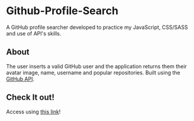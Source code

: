 # Github-Profile-Search
A GitHub profile searcher developed to practice my JavaScript, CSS/SASS and use of API's skills.

## About
The user inserts a valid GitHub user and the application returns them their avatar image, name, username and popular repositories.
Built using the [GitHub API](https://api.github.com/).

## Check It out!

Access using [this link](https://bernardocastro.github.io/Github-Profile-Search/)!

